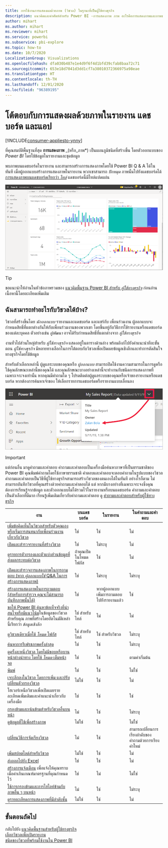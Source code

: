 ```yaml
---
title: การใช้งานการแสดงผลด้วยภาพ (วิชวล) ในฐานะที่เป็นผู้ใช้ทางธุรกิจ
description: แนวคิดและคำศัพท์สำหรับ Power BI -การแสดงภาพ ภาพ อะไรคือการแสดงภาพและภาพของ Power BI
author: mihart
ms.author: mihart
ms.reviewer: mihart
ms.service: powerbi
ms.subservice: pbi-explore
ms.topic: how-to
ms.date: 10/7/2020
LocalizationGroup: Visualizations
ms.openlocfilehash: dfa030b487e1e4d9f6f4d1bfd39cfab8baa72c71
ms.sourcegitcommit: 653e18d7041d3dd1cf7a38010372366975a98eae
ms.translationtype: HT
ms.contentlocale: th-TH
ms.lasthandoff: 12/01/2020
ms.locfileid: "96389195"
---
```

# <a name="interact-with-visuals-in-reports-dashboards-and-apps"></a>โต้ตอบกับการแสดงผลด้วยภาพในรายงาน แดชบอร์ด และแอป

[!INCLUDE[consumer-appliesto-ynny](../includes/consumer-appliesto-ynny.md)]

ที่คุณสมบัติพื้นฐานที่สุด **การแสดงภาพ** _(หรือ_ภาพ*) เป็นแผนภูมิชนิดที่สร้างขึ้น โดยตัวออกแบบของ *Power BI* โดยใช้ข้อมูลในรายงานและชุดข้อมูล 

พบภาพบนแดชบอร์ดในรายงาน และสามารถสร้างการแสดงภาพโดยใช้ Power BI Q & A ได้ในทันที เมื่อผู้ออกแบบสร้างการแสดงภาพในรายงาน พวกเขาสามารถ *ปักหมุด* ภาพนั้นไปยังแดชบอร์ดได้ [การแสดงภาพบนแดชบอร์ดเรียกว่า *ไทล์*](end-user-tiles.md) แดชบอร์ดนี้มีไทล์แปดแผ่น 

![แดชบอร์ดที่มีไทล์](media/end-user-visualizations/power-bi-dashboard.png)

> [!TIP]
> ขอแนะนำให้อ่านในหัวข้อภาพรวมของ [แนวคิดพื้นฐาน Power BI สำหรับ *ผู้ใช้ทางธุรกิจ*](end-user-basic-concepts.md) ก่อนอ่านเนื้อหานี้โดยละเอียดเพิ่มเติม

## <a name="what-can-i-do-with-visuals"></a>ฉันสามารถทำอะไรกับวิชวลได้บ้าง?

วิชวลที่สร้างขึ้นโดย *นักออกแบบ* รายงานและแดชบอร์ด และแชร์กับ เพื่อนร่วมงาน ผู้ออกแบบจะกำหนดสิทธิ์ที่แตกต่างกันให้กับเพื่อนร่วมงานของพวกเขา โดยขึ้นอยู่กับวิธีการใช้รายงานหรือแดชบอร์ดของแต่ละบุคคล ตัวอย่างเช่น *ผู้พัฒนา* อาจได้รับกำหนดสิทธิ์ที่แตกต่างจาก *ผู้ใช้ทางธุรกิจ* 

งานทั่วไปส่วนใหญ่สำหรับ *ผู้ใช้ทางธุรกิจ* แสดงอยู่ในตารางด้านล่าง พร้อมลิงก์ไปยังคำแนะนำทีละขั้นตอน *ผู้ใช้ทางธุรกิจ* มีหลายทางเลือกในการโต้ตอบกับวิชวลเพื่อเปิดเผยข้อมูลเชิงลึกและทำการตัดสินใจทางธุรกิจโดยใช้ข้อมูล  

สำหรับตัวเลือกเหล่านี้ ผู้ดูแลระบบของคุณหรือ *ผู้ออกแบบ* สามารถปิดใช้งานความสามารถในการดูหรือใช้คุณลักษณะเหล่านี้ของคุณได้ และคุณลักษณะบางอย่างเหล่านี้จะทำงานกับชนิดการแสดงภาพที่เฉพาะเจาะจงเท่านั้น  หากคุณมีคำถามใด ๆ โปรดติดต่อผู้ดูแลระบบของคุณหรือเจ้าของรายงานหรือแดชบอร์ด หากต้องการค้นหาเจ้าของ ให้เลือกรายการแดชบอร์ดหรือรายงานแบบเลื่อนลง 

![รายการชื่อแบบเลื่อนลงที่แสดงรายชื่อเจ้าของ](media/end-user-visualizations/power-bi-designer.png)


> [!IMPORTANT]
> แต่ก่อนอื่น มาดูคำถามและคำตอบ คำถามและคำตอบเป็นเครื่องมือค้นหาภาษาที่เป็นธรรมชาติของ Power BI คุณพิมพ์คำถามโดยใช้ภาษาธรรมชาติ คำตอบและคำตอบจะตอบคำถามในรูปแบบของวิชวล คำถามและคำตอบเป็นวิธีที่ผู้ใช้ทางธุรกิจสามารถสร้างวิชวลของตนเองได้ในทันที อย่างไรก็ตาม ไม่สามารถบันทึกวิชวลที่คุณสร้างด้วยคำถามและคำตอบได้ แต่ หากมีบางอย่างที่เฉพาะเจาะจงซึ่งคุณต้องการเรียนรู้จากข้อมูล และตัวออกแบบไม่ได้รวมไว้ในรายงานหรือบนแดชบอร์ด คำถามและคำตอบเป็นตัวเลือกที่ดีมาก เรียนรู้เพิ่มเติมเกี่ยวกับคำถามและคำตอบ ดู [คำถามและคำตอบสำหรับผู้ใช้ทางธุรกิจ](end-user-q-and-a.md)



|งาน  |บนแดชบอร์ด  |ในรายงาน  | ในคำถามและคำตอบ
|---------|---------|---------|--------|
|[เพิ่มข้อคิดเห็นในวิชวลสำหรับตัวคุณเอง หรือเริ่มการสนทนากับเพื่อนร่วมงานเกี่ยวกับวิชวล](end-user-comment.md)     |  ใช่       |   ใช่      |  ไม่  |
|[เปิดและสำรวจรายงานที่สร้างวิชวล](end-user-tiles.md)     |    ใช่     |   ไม่ระบุ      |  ไม่ |
|[ดูรายการตัวกรองและตัวแบ่งส่วนข้อมูลที่ส่งผลกระทบต่อวิชวล](end-user-report-filter.md)     |    ถ้าคุณเปิดในโหมดโฟกัส     |   ใช่      |  ไม่ |
|[เปิดและสำรวจการแสดงภาพในการถามตอบ (หาก *ผู้ออกแบบใช้* Q&A ในการสร้างการแสดงภาพ)](end-user-q-and-a.md)     |   ใช่      |   ไม่ระบุ      |  ไม่ระบุ  |
|[สร้างการแสดงภาพในการถามตอบ (สำหรับการสำรวจ คุณจะไม่สามารถบันทึกภาพนั้นได้) ](end-user-q-and-a.md)     |   ใช่      |   หากผู้ออกแบบเพิ่มการถามตอบไปยังรายงานแล้ว      |  ใช่  |
|[ขอให้ Power BI ค้นหาข้อเท็จจริงที่น่าสนใจหรือมีแนวโน้ม](end-user-insights.md)ในข้อมูลของวิชวลสำหรับคุณ  ภาพที่สร้างโดยอัตโนมัติเหล่านี้เรียกว่า *ข้อมูลเชิงลึก*     |    ใช่ สำหรับไทล์    |  ไม่       | ไม่   |
|[ดูวิชวลเดียวเมื่อใช้ *โหมด* โฟกัส](end-user-focus.md)     | ใช่ สำหรับไทล์        |   ใช่ สำหรับวิชวล      | ไม่ระบุ  |
|[ค้นหาการรีเฟรชภาพครั้งล่าสุด](end-user-fresh.md)     |  ใช่       |    ใช่     | ไม่ระบุ  |
|[ดูครั้งละหนึ่งวิชวล โดยไม่มีขอบหรือบานหน้าต่างนำทาง โดยใช้ *โหมด* เต็มหน้าจอ](end-user-focus.md)     |   ใช่      |  ใช่       | ตามค่าเริ่มต้น  |
|[พิมพ์](end-user-print.md)     |  ใช่       |   ใช่      | ไม่ใช่  |
|[เจาะลึกลงในวิชวล โดยการเพิ่ม และปรับเปลี่ยนตัวกรองวิชวล](end-user-report-filter.md)     |    ไม่ใช่     |   ใช่      | ไม่  |
|โฮเวอร์เหนือวิชวลเพื่อเปิดเผยรายละเอียดเพิ่มเติมและคำแนะนำเกี่ยวกับเครื่องมือ     |    ใช่     |   ใช่      | ใช่  |
|[กรองข้ามและเน้นข้ามสำหรับวิชวลอื่นบนหน้า](end-user-interactions.md)    |   ไม่      |   ใช่      | ไม่ระบุ  |
|[ดูข้อมูลที่ใช้เพื่อสร้างภาพ](end-user-show-data.md)     |  ไม่ใช่       |   ใช่      | ไม่ใช่  |
| [เปลี่ยนวิธีการจัดเรียงวิชวล](end-user-change-sort.md) | ไม่  | ใช่  | สามารถเปลี่ยนการเรียงลำดับของคำถามด้วยการเรียงคำใหม่  |
| [เพิ่มสปอตไลต์สำหรับวิชวล](end-user-spotlight.md) | ไม่ใช่  | ใช่  |  ไม่ |
| [ส่งออกไปยัง Excel](end-user-export.md) | ใช่ | ใช่ | ไม่|
| [สร้างการแจ้งเตือน](end-user-alerts.md) เพื่อแจ้งให้คุณทราบเมื่อค่าเกินเกณฑ์มาตรฐานที่คุณกำหนดไว้  | ใช่  | ไม่  | ไม่ใช่ |
| [ใช้การกรองข้ามและการไฮไลท์ข้ามกับภาพอื่น ๆ บนหน้า](end-user-report-filter.md)  | ไม่      | ใช่  | ไม่ระบุ |
| [ดูรายละเอียดการแสดงภาพที่มีลำดับชั้น](end-user-drill.md)  | ไม่ใช่  | ใช่   | ไม่ |

## <a name="next-steps"></a>ขั้นตอนถัดไป
กลับไปยัง [แนวคิดพื้นฐานสำหรับผู้ใช้ทางธุรกิจ](end-user-basic-concepts.md)    
[เลือกวิชวลเพื่อเปิดรายงาน](end-user-report-open.md)    
[ชนิดของวิชวลที่พร้อมใช้งานใน Power BI](end-user-visual-type.md)
